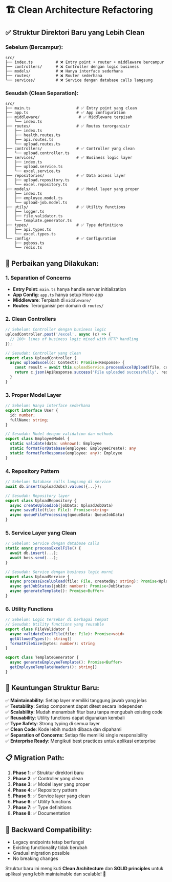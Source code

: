 # 🏗️ Clean Architecture Refactoring

## ✅ Struktur Direktori Baru yang Lebih Clean

### **Sebelum (Bercampur):**
```
src/
├── index.ts          # ❌ Entry point + router + middleware bercampur
├── controllers/      # ❌ Controller dengan logic business
├── models/           # ❌ Hanya interface sederhana
├── routes/           # ❌ Router sederhana
└── services/         # ❌ Service dengan database calls langsung
```

### **Sesudah (Clean Separation):**
```
src/
├── main.ts                    # ✅ Entry point yang clean
├── app.ts                     # ✅ App configuration
├── middleware/                 # ✅ Middleware terpisah
│   └── index.ts
├── routes/                    # ✅ Routes terorganisir
│   ├── index.ts
│   ├── health.routes.ts
│   ├── api.routes.ts
│   └── upload.routes.ts
├── controllers/               # ✅ Controller yang clean
│   └── upload.controller.ts
├── services/                  # ✅ Business logic layer
│   ├── index.ts
│   ├── upload.service.ts
│   └── excel.service.ts
├── repositories/              # ✅ Data access layer
│   ├── upload.repository.ts
│   └── excel.repository.ts
├── models/                    # ✅ Model layer yang proper
│   ├── index.ts
│   ├── employee.model.ts
│   └── upload-job.model.ts
├── utils/                     # ✅ Utility functions
│   ├── logger.ts
│   ├── file.validator.ts
│   └── template.generator.ts
├── types/                     # ✅ Type definitions
│   ├── api.types.ts
│   └── excel.types.ts
└── config/                    # ✅ Configuration
    ├── pgboss.ts
    └── redis.ts
```

## 🎯 **Perbaikan yang Dilakukan:**

### **1. Separation of Concerns**
- **Entry Point**: `main.ts` hanya handle server initialization
- **App Config**: `app.ts` hanya setup Hono app
- **Middleware**: Terpisah di `middleware/`
- **Routes**: Terorganisir per domain di `routes/`

### **2. Clean Controllers**
```typescript
// Sebelum: Controller dengan business logic
uploadController.post('/excel', async (c) => {
  // 100+ lines of business logic mixed with HTTP handling
});

// Sesudah: Controller yang clean
export class UploadController {
  async uploadExcel(c: Context): Promise<Response> {
    const result = await this.uploadService.processExcelUpload(file, createdBy);
    return c.json(ApiResponse.success('File uploaded successfully', result));
  }
}
```

### **3. Proper Model Layer**
```typescript
// Sebelum: Hanya interface sederhana
export interface User {
  id: number;
  fullName: string;
}

// Sesudah: Model dengan validation dan methods
export class EmployeeModel {
  static validate(data: unknown): Employee
  static formatForDatabase(employee: EmployeeCreate): any
  static formatForResponse(employee: any): Employee
}
```

### **4. Repository Pattern**
```typescript
// Sebelum: Database calls langsung di service
await db.insert(uploadJobs).values({...});

// Sesudah: Repository layer
export class UploadRepository {
  async createUploadJob(jobData: UploadJobData)
  async saveFile(file: File): Promise<string>
  async queueFileProcessing(queueData: QueueJobData)
}
```

### **5. Service Layer yang Clean**
```typescript
// Sebelum: Service dengan database calls
static async processExcelFile() {
  await db.insert(...);
  await boss.send(...);
}

// Sesudah: Service dengan business logic murni
export class UploadService {
  async processExcelUpload(file: File, createdBy: string): Promise<UploadResult>
  async getJobStatus(jobId: number): Promise<JobStatus>
  async generateTemplate(): Promise<Buffer>
}
```

### **6. Utility Functions**
```typescript
// Sebelum: Logic tersebar di berbagai tempat
// Sesudah: Utility functions yang reusable
export class FileValidator {
  async validateExcelFile(file: File): Promise<void>
  getAllowedTypes(): string[]
  formatFileSize(bytes: number): string
}

export class TemplateGenerator {
  async generateEmployeeTemplate(): Promise<Buffer>
  getEmployeeTemplateHeaders(): string[]
}
```

## 🚀 **Keuntungan Struktur Baru:**

✅ **Maintainability**: Setiap layer memiliki tanggung jawab yang jelas  
✅ **Testability**: Setiap component dapat ditest secara independen  
✅ **Scalability**: Mudah menambah fitur baru tanpa mengubah existing code  
✅ **Reusability**: Utility functions dapat digunakan kembali  
✅ **Type Safety**: Strong typing di semua layer  
✅ **Clean Code**: Kode lebih mudah dibaca dan dipahami  
✅ **Separation of Concerns**: Setiap file memiliki single responsibility  
✅ **Enterprise Ready**: Mengikuti best practices untuk aplikasi enterprise  

## 📋 **Migration Path:**

1. **Phase 1**: ✅ Struktur direktori baru
2. **Phase 2**: ✅ Controller yang clean
3. **Phase 3**: ✅ Model layer yang proper
4. **Phase 4**: ✅ Repository pattern
5. **Phase 5**: ✅ Service layer yang clean
6. **Phase 6**: ✅ Utility functions
7. **Phase 7**: ✅ Type definitions
8. **Phase 8**: ✅ Documentation

## 🔄 **Backward Compatibility:**

- Legacy endpoints tetap berfungsi
- Existing functionality tidak berubah
- Gradual migration possible
- No breaking changes

Struktur baru ini mengikuti **Clean Architecture** dan **SOLID principles** untuk aplikasi yang lebih maintainable dan scalable! 🎉
